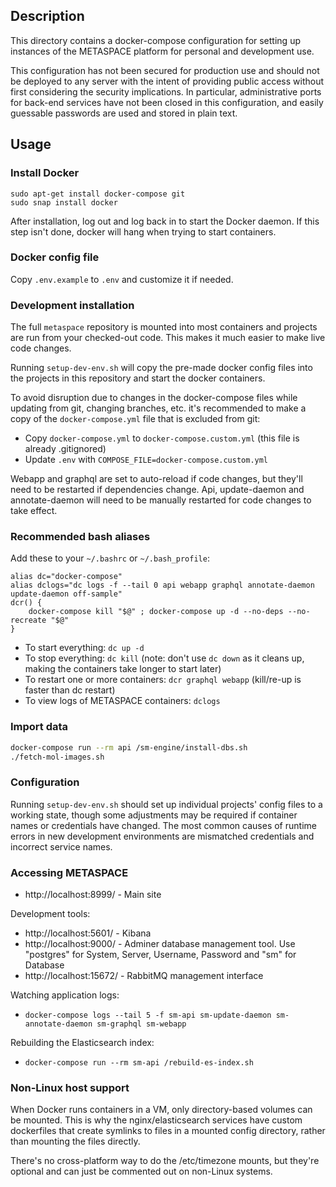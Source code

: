 ## Description

This directory contains a docker-compose configuration for setting up instances of the METASPACE
platform for personal and development use.

This configuration has not been secured for production use and should not be deployed to any server
with the intent of providing public access without first considering the security implications.
In particular, administrative ports for back-end services have not been closed in this
configuration, and easily guessable passwords are used and stored in plain text.

## Usage

### Install Docker

```
sudo apt-get install docker-compose git
sudo snap install docker
```

After installation, log out and log back in to start the Docker daemon. If this step isn't done,
docker will hang when trying to start containers.

### Docker config file

Copy `.env.example` to `.env` and customize it if needed.

### Development installation

The full `metaspace` repository is mounted into most containers
and projects are run from your checked-out code. This makes it much
easier to make live code changes.

Running `setup-dev-env.sh` will copy the pre-made docker config files into the
projects in this repository and start the docker containers.

To avoid disruption due to changes in the docker-compose files while updating from git,
changing branches, etc. it's recommended to make a copy of the `docker-compose.yml`
file that is excluded from git:

* Copy `docker-compose.yml` to `docker-compose.custom.yml` (this file is already .gitignored)
* Update `.env` with `COMPOSE_FILE=docker-compose.custom.yml`

Webapp and graphql are set to auto-reload if code changes, but they'll need to be restarted
if dependencies change. Api, update-daemon and annotate-daemon will need to be manually 
restarted for code changes to take effect. 

### Recommended bash aliases

Add these to your `~/.bashrc` or `~/.bash_profile`:

```
alias dc="docker-compose"
alias dclogs="dc logs -f --tail 0 api webapp graphql annotate-daemon update-daemon off-sample"
dcr() {
    docker-compose kill "$@" ; docker-compose up -d --no-deps --no-recreate "$@"
}
```

* To start everything: `dc up -d`
* To stop everything: `dc kill` (note: don't use `dc down` as it cleans up, making the containers take longer to start later)
* To restart one or more containers: `dcr graphql webapp` (kill/re-up is faster than dc restart)
* To view logs of METASPACE containers: `dclogs`

### Import data

```bash
docker-compose run --rm api /sm-engine/install-dbs.sh
./fetch-mol-images.sh
```

### Configuration

Running `setup-dev-env.sh` should set up individual projects' config files to a working state,
though some adjustments may be required if container names or credentials have changed.
The most common causes of runtime errors in new development environments are mismatched
credentials and incorrect service names.

### Accessing METASPACE

* http://localhost:8999/ - Main site

Development tools:

* http://localhost:5601/ - Kibana
* http://localhost:9000/ - Adminer database management tool. Use "postgres" for System, Server,
    Username, Password and "sm" for Database
* http://localhost:15672/ - RabbitMQ management interface

Watching application logs:

* `docker-compose logs --tail 5 -f sm-api sm-update-daemon sm-annotate-daemon sm-graphql sm-webapp`

Rebuilding the Elasticsearch index:

* `docker-compose run --rm sm-api /rebuild-es-index.sh`

### Non-Linux host support

When Docker runs containers in a VM, only directory-based volumes can be mounted.
This is why the nginx/elasticsearch services have custom dockerfiles
that create symlinks to files in a mounted config directory, rather than
mounting the files directly.

There's no cross-platform way to do the /etc/timezone mounts,
but they're optional and can just be commented out on non-Linux systems.